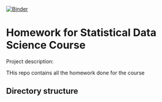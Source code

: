 [![Binder](https://mybinder.org/badge_logo.svg)](https://mybinder.org/v2/gh/ecamo19/homework_statistical_data_science/HEAD)


# Homework for Statistical Data Science Course
Project description:

THis repo contains all the homework done for the course 


## Directory structure

